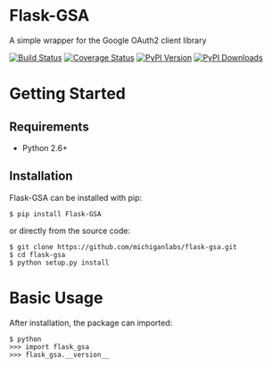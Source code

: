 # Flask-GSA

A simple wrapper for the Google OAuth2 client library

[![Build Status](http://img.shields.io/travis/michiganlabs/flask-gsa/master.svg)](https://travis-ci.org/michiganlabs/flask-gsa)
[![Coverage Status](http://img.shields.io/coveralls/michiganlabs/flask-gsa/master.svg)](https://coveralls.io/r/michiganlabs/flask-gsa)
[![PyPI Version](http://img.shields.io/pypi/v/Flask-GSA.svg)](https://pypi.python.org/pypi/Flask-GSA)
[![PyPI Downloads](http://img.shields.io/pypi/dm/Flask-GSA.svg)](https://pypi.python.org/pypi/Flask-GSA)

# Getting Started

## Requirements

* Python 2.6+

## Installation

Flask-GSA can be installed with pip:

```
$ pip install Flask-GSA
```

or directly from the source code:

```
$ git clone https://github.com/michiganlabs/flask-gsa.git
$ cd flask-gsa
$ python setup.py install
```

# Basic Usage

After installation, the package can imported:

```
$ python
>>> import flask_gsa
>>> flask_gsa.__version__
```
